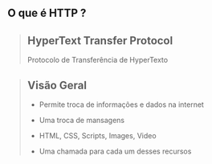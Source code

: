 ## O que é HTTP ?

> ## HyperText Transfer Protocol
>
> Protocolo de Transferência de HyperTexto

> ## Visão Geral
>
> - Permite troca de informações e dados na internet
>
> - Uma troca de mansagens
>
> - HTML, CSS, Scripts, Images, Video
>
> - Uma chamada para cada um desses recursos
